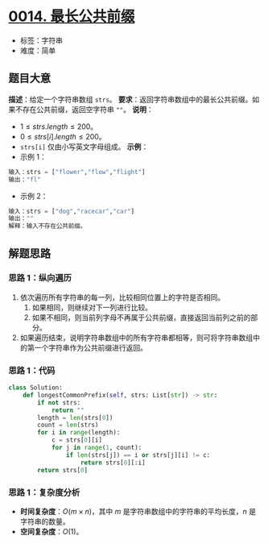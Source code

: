 # [0014. 最长公共前缀](https://leetcode.cn/problems/longest-common-prefix/)
- 标签：字符串
- 难度：简单
## 题目大意
**描述**：给定一个字符串数组 `strs`。
**要求**：返回字符串数组中的最长公共前缀。如果不存在公共前缀，返回空字符串 `""`。
**说明**：
- $1 \le strs.length \le 200$。
- $0 \le strs[i].length \le 200$。
- `strs[i]` 仅由小写英文字母组成。
**示例**：
- 示例 1：
```python
输入：strs = ["flower","flow","flight"]
输出："fl"
```
- 示例 2：
```python
输入：strs = ["dog","racecar","car"]
输出：""
解释：输入不存在公共前缀。
```
## 解题思路
### 思路 1：纵向遍历
1. 依次遍历所有字符串的每一列，比较相同位置上的字符是否相同。
   1. 如果相同，则继续对下一列进行比较。
   2. 如果不相同，则当前列字母不再属于公共前缀，直接返回当前列之前的部分。
2. 如果遍历结束，说明字符串数组中的所有字符串都相等，则可将字符串数组中的第一个字符串作为公共前缀进行返回。
### 思路 1：代码
```python
class Solution:
    def longestCommonPrefix(self, strs: List[str]) -> str:
        if not strs:
            return ""
        length = len(strs[0])
        count = len(strs)
        for i in range(length):
            c = strs[0][i]
            for j in range(1, count):
                if len(strs[j]) == i or strs[j][i] != c:
                    return strs[0][:i]
        return strs[0]
```
### 思路 1：复杂度分析
- **时间复杂度**：$O(m \times n)$，其中 $m$ 是字符串数组中的字符串的平均长度，$n$ 是字符串的数量。
- **空间复杂度**：$O(1)$。